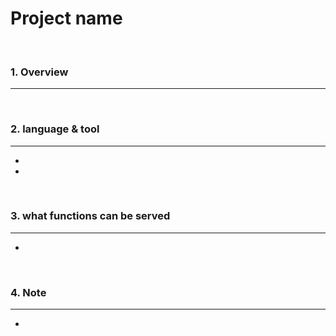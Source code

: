 # Project name

<br>

### 1. Overview
---




<br>


### 2. language & tool 
---

- 
- 

<br>


### 3. what functions can be served
---

- 

<br>

### 4. Note
---

- 

